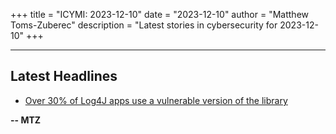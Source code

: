 +++
title = "ICYMI: 2023-12-10"
date = "2023-12-10"
author = "Matthew Toms-Zuberec"
description = "Latest stories in cybersecurity for 2023-12-10"
+++

---------------------------------------------------------------------------
## Latest Headlines
- [Over 30% of Log4J apps use a vulnerable version of the library](https://www.bleepingcomputer.com/news/security/over-30-percent-of-log4j-apps-use-a-vulnerable-version-of-the-library/)

**-- MTZ**